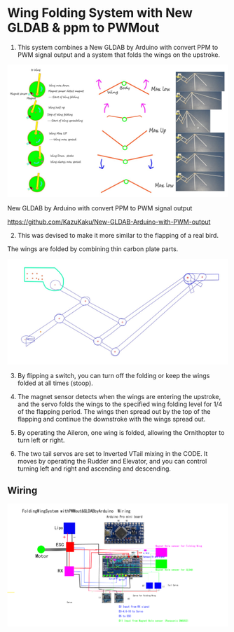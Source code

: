 # Wing Folding System with New GLDAB & ppm to PWMout

1) This system combines a New GLDAB by Arduino with convert PPM to PWM signal output and a system that folds the wings on the upstroke.

![250129 Wing motion](/image/250129%20Wing%20motion.jpg)

New GLDAB by Arduino with convert PPM to PWM signal output 

https://github.com/KazuKaku/New-GLDAB-Arduino-with-PWM-output

2) This was devised to make it more similar to the flapping of a real bird.

 The wings are folded by combining thin carbon plate parts.

 ![250129 onlyFrame  Falcon141 Folding Wing SystemwithAGLDAB](/image/250129%20onlyFrame%20%20Falcon141%20Folding%20Wing%20SystemwithAGLDAB.jpg)

3) By flipping a switch, you can turn off the folding or keep the wings folded at all times (stoop).

4) The magnet sensor detects when the wings are entering the upstroke, and the servo folds the wings to the specified wing folding level for 1/4 of the flapping period. The wings then spread out by the top of the flapping and continue the downstroke with the wings spread out.

5) By operating the Aileron, one wing is folded, allowing the Ornithopter to turn left or right.

6) The two tail servos are set to Inverted VTail mixing in the CODE. It moves by operating the Rudder and Elevator, and you can control turning left and right and ascending and descending.



## Wiring

 ![250126 FoldingWingSystemwithPWMout&Arduino GLDAB](/image/250126%20FoldingWingSystemwithPWMout&Arduino%20GLDAB.jpg)

